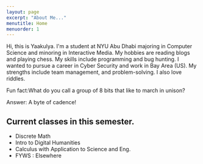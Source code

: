 ```yaml
---
layout: page
excerpt: "About Me..."
menutitle: Home
menuorder: 1
---
```


Hi, this is Yaakulya. I'm a student at NYU Abu Dhabi majoring in Computer Science and minoring in Interactive Media. My hobbies are reading blogs and playing chess. My skills include programming and bug hunting. I wanted to pursue a career in Cyber Security and work in Bay Area (US). My strengths include team management, and problem-solving. I also love riddles. 

Fun fact:What do you call a group of 8 bits that like to march in unison? 

Answer: A byte of cadence!

## Current classes in this semester. 

- Discrete Math
- Intro to Digital Humanities
- Calculus with Application to Science and Eng. 
- FYWS : Elsewhere 

